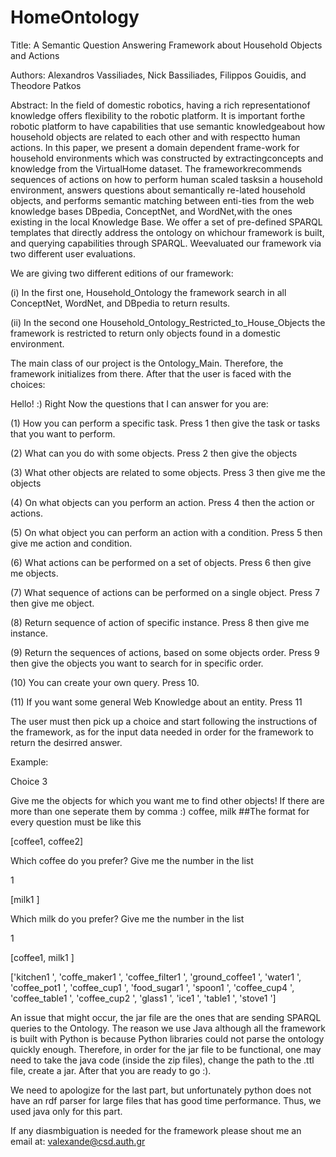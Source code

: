 # HomeOntology

Title: A Semantic Question Answering Framework about Household Objects and Actions

Authors: Alexandros Vassiliades, Nick Bassiliades, Filippos Gouidis, and Theodore Patkos

Abstract:
In the field of domestic robotics, having a rich representationof knowledge offers flexibility to the robotic platform. It is important forthe  robotic  platform  to  have  capabilities  that  use  semantic  knowledgeabout how household objects are related to each other and with respectto human actions. In this paper, we present a domain dependent frame-work for household environments which was constructed by extractingconcepts and knowledge from the VirtualHome dataset. The frameworkrecommends sequences of actions on how to perform human scaled tasksin  a  household  environment,  answers  questions  about  semantically  re-lated household objects, and performs semantic matching between enti-ties from the web knowledge bases DBpedia, ConceptNet, and WordNet,with the ones existing in the local Knowledge Base. We offer a set of pre-defined SPARQL templates that directly address the ontology on whichour framework is built, and querying capabilities through SPARQL. Weevaluated our framework via two different user evaluations.

We are giving two different editions of our framework: 

(i) In the first one, Household_Ontology the framework search in all ConceptNet, WordNet, and DBpedia to return results. 

(ii) In the second one Household_Ontology_Restricted_to_House_Objects the framework is restricted to return only objects found in a domestic environment.

The main class of our project is the Ontology_Main. Therefore, the framework initializes from there. After that the user is faced with the choices:

Hello! :) Right Now the questions that I can answer for you are:

(1) How you can perform a specific task. Press 1 then give the task or tasks that you want to perform.

(2) What can you do with some objects. Press 2 then give the objects

(3) What other objects are related to some objects. Press 3 then give me the objects

(4) On what objects can you perform an action. Press 4 then the action or actions.

(5) On what object you can perform an action with a condition. Press 5 then give me action and condition.

(6) What actions can be performed on a set of objects. Press 6 then give me objects.

(7) What sequence of actions can be performed on a single object. Press 7 then give me object.

(8) Return sequence of action of specific instance. Press 8 then give me instance.

(9) Return the sequences of actions, based on some objects order. Press 9 then give the objects you want to search for in specific order.

(10) You can create your own query. Press 10.

(11) If you want some general Web Knowledge about an entity. Press 11

The user must then pick up a choice and start following the instructions of the framework, as for the input data needed in order for the framework to return the desirred answer. 


Example:

Choice 3 

Give me the objects for which you want me to find other objects! If there are more than one seperate them by comma :)
coffee, milk      ##The format for every question must be like this 


[coffee1, coffee2]

Which coffee do you prefer? Give me the number in the list

1


[milk1 ]

Which milk do you prefer? Give me the number in the list

1


[coffee1, milk1 ]

['kitchen1 ', 'coffe_maker1 ', 'coffee_filter1 ', 'ground_coffee1 ', 'water1 ', 'coffee_pot1 ', 'coffee_cup1 ', 'food_sugar1 ', 'spoon1 ', 'coffee_cup4 ', 'coffee_table1 ', 'coffee_cup2 ', 'glass1 ', 'ice1 ', 'table1 ', 'stove1 ']


An issue that might occur, the jar file are the ones that are sending SPARQL queries to the Ontology. The reason we use Java although all the framework is built with Python is because Python libraries could not parse the ontology quickly enough. Therefore, in order for the jar file to be functional, one may need to take the java code (inside the zip files), change the path to the .ttl file, create a jar. After that you are ready to go :).

We need to apologize for the last part, but unfortunately python does not have an rdf parser for large files that has good time performance. Thus, we used java only for this part.

If any diasmbiguation is needed for the framework please shout me an email at: valexande@csd.auth.gr

